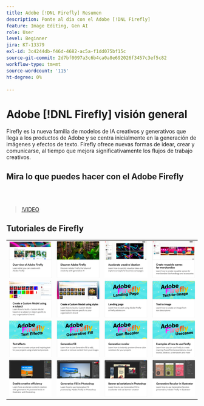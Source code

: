 ```yaml
---
title: Adobe [!DNL Firefly] Resumen
description: Ponte al día con el Adobe [!DNL Firefly]
feature: Image Editing, Gen AI
role: User
level: Beginner
jira: KT-13379
exl-id: 3c4244db-f46d-4682-ac5a-f1dd075bf15c
source-git-commit: 2d7bf0097a3c6b4ca0a8e692026f3457c3ef5c82
workflow-type: tm+mt
source-wordcount: '115'
ht-degree: 0%

---
```


# Adobe [!DNL Firefly] visión general

Firefly es la nueva familia de modelos de IA creativos y generativos que llega a los productos de Adobe y se centra inicialmente en la generación de imágenes y efectos de texto. Firefly ofrece nuevas formas de idear, crear y comunicarse, al tiempo que mejora significativamente los flujos de trabajo creativos.

## Mira lo que puedes hacer con el Adobe Firefly

<br> 

>[!VIDEO](https://video.tv.adobe.com/v/3416970t1?quality=12&learn=on&hidetitle=true)

## Tutoriales de Firefly

<table style="table-layout:fixed">
<tr>
   <td>
      <a href="overview-of-firefly.md">
         <img alt="Visión general del Adobe Firefly" src="assets/firefly-overview.png" />
      </a>
   </td>
   <td>
      <a href="discover.md">
         <img alt="Descubre el Adobe Firefly" src="assets/discover.png" />
      </a>
   </td>
   <td>
      <a href="accelerate-ideas.md">
         <img alt="Agiliza la idea creativa" src="assets/accelerate-creative-ideation.png" />
      </a>
   </td>
   <td>
      <a href="reusable-scenes.md">
         <img alt="Crea escenas reutilizables para los productos" src="assets/reusable-scenes.png" />
      </a>
   </td>
</tr>
<tr>
  <td>
      <a href="custom-model-subject.md">
         <img alt="Creación de un modelo personalizado con un sujeto" src="assets/custom-model-subject.png" />
      </a>
   </td>
   <td>
      <a href="custom-model-style.md">
         <img alt="Creación de un modelo personalizado con estilos" src="assets/custom-model-styles.png" />
      </a>
   </td>
   <td>
      <a href="landing-page.md">
         <img alt="Página de destino" src="assets/landing-page.png" />
      </a>
   </td>
    <td>
      <a href="text-to-image.md">
         <img alt="Texto a imagen" src="assets/text-to-image.png" />
      </a>
   </td>
</tr>
<tr>
 <td>
      <a href="text-effects.md">
         <img alt="Efectos de texto" src="assets/text-effects.png" />
      </a>
   </td>
   <td>
      <a href="gen-fill.md">
         <img alt="Relleno generativo" src="assets/generative-fill.png" />
      </a>
   </td>
   <td>
      <a href="gen-recolor.md">
         <img alt="Color generativo" src="assets/generative-recolor.png" />
      </a>
   </td>
   <td>
      <a href="examples.md">
         <img alt="Ejemplos de cómo usar Firefly" src="assets/examples.png" />
      </a>
   </td>
</tr>
<tr>
  <td>
      <a href="enable-creative-efficiency.md">
         <img alt="Activar la eficacia creativa" src="assets/enable-creative-efficiency.png" />
      </a>
   </td>
  <td>
      <a href="generative-fill.md">
         <img alt="Relleno generativo en Photoshop" src="assets/generative-fill-ps.png" />
      </a>
   </td>
  <td>
      <a href="web-banner-ad.md">
         <img alt="Variaciones de anuncios de banner en Photoshop" src="assets/banner-ad-variations.png" />
      </a>
  </td>
  <td>
      <a href="generative-recolor.md">
            <img alt="Recolor generativo en Illustrator" src="assets/firefly-recolor.png" />
      </a>
   </td>
</table>
